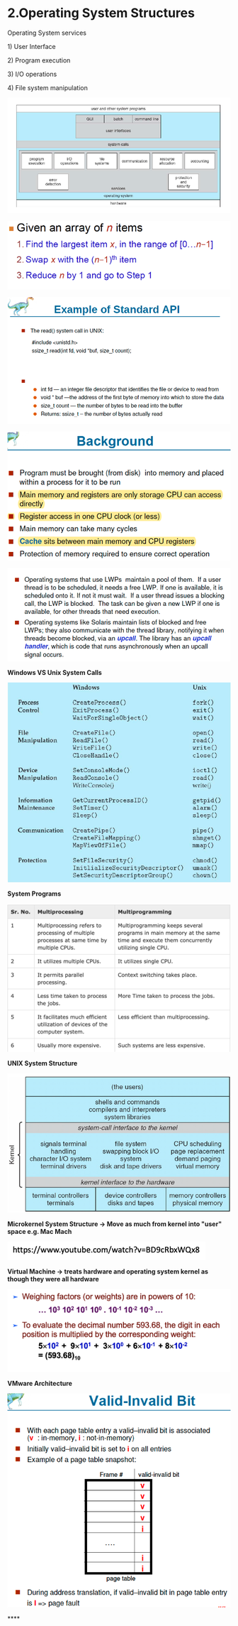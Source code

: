 # 2.Operating System Structures

Operating System services 

1\) User Interface

2\) Program execution

3\) I/O operations

4\) File system manipulation 

![](../.gitbook/assets/image%20%2828%29.png)

![](../.gitbook/assets/image%20%2878%29.png)





![](../.gitbook/assets/image%20%2811%29.png)

![](../.gitbook/assets/image%20%2889%29.png)

![](../.gitbook/assets/image%20%2862%29.png)

**Windows VS Unix System Calls** 

![](../.gitbook/assets/image%20%288%29.png)



**System Programs**

![](../.gitbook/assets/image%20%28160%29.png)

**UNIX System Structure**

![](../.gitbook/assets/image%20%2832%29.png)

**Microkernel System Structure -&gt; Move as much from kernel into "user" space e.g. Mac Mach**

![](../.gitbook/assets/image%20%2834%29.png)

**Virtual Machine -&gt; treats hardware and operating system kernel as though they were all hardware**

![](../.gitbook/assets/image%20%28152%29.png)

**VMware Architecture** 

![](../.gitbook/assets/image%20%2854%29.png)

\*\*\*\*

